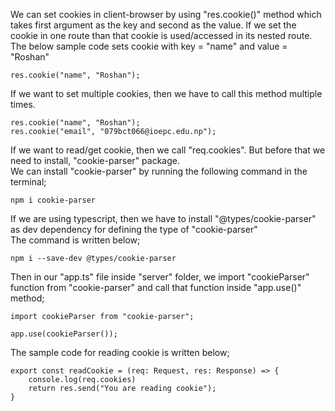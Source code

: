 We can set cookies in client-browser by using "res.cookie()" method which takes first argument as the key and second as the value. If we set the cookie in one route than that cookie is used/accessed in its nested route.
<br> The below sample code sets cookie with key = "name" and value = "Roshan"

```
res.cookie("name", "Roshan");
```

If we want to set multiple cookies, then we have to call this method multiple times.

```
res.cookie("name", "Roshan");
res.cookie("email", "079bct066@ioepc.edu.np");
```

If we want to read/get cookie, then we call "req.cookies". But before that we need to install, "cookie-parser" package.
<br> We can install "cookie-parser" by running the following command in the terminal;

```
npm i cookie-parser
```

If we are using typescript, then we have to install "@types/cookie-parser" as dev dependency for defining the type of "cookie-parser"
<br> The command is written below;

```
npm i --save-dev @types/cookie-parser
```

Then in our "app.ts" file inside "server" folder, we import "cookieParser" function from "cookie-parser" and call that function inside "app.use()" method;

```
import cookieParser from "cookie-parser";

app.use(cookieParser());
```

The sample code for reading cookie is written below;

```
export const readCookie = (req: Request, res: Response) => {
    console.log(req.cookies)
    return res.send("You are reading cookie");
}
```
